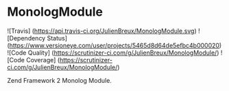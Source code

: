MonologModule
=============

![Travis]
(https://api.travis-ci.org/JulienBreux/MonologModule.svg)
![Dependency Status]
(https://www.versioneye.com/user/projects/5465d8d64de5efbc4b000020)
![Code Quality]
(https://scrutinizer-ci.com/g/JulienBreux/MonologModule/)
![Code Coverage]
(https://scrutinizer-ci.com/g/JulienBreux/MonologModule/)

Zend Framework 2 Monolog Module.
